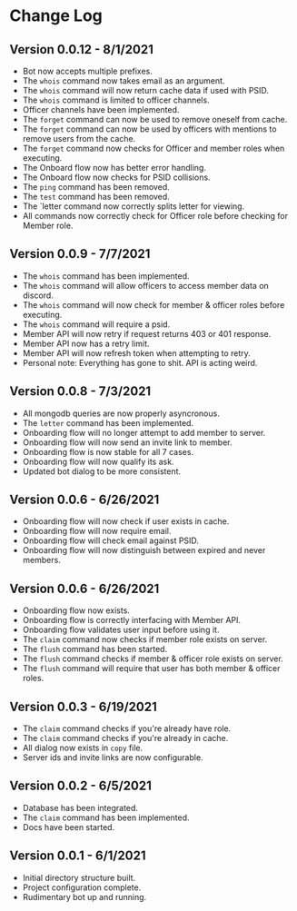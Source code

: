 # Change Log

## Version 0.0.12 - 8/1/2021
- Bot now accepts multiple prefixes.
- The `whois` command now takes email as an argument.
- The `whois` command will now return cache data if used with PSID.
- The `whois` command is limited to officer channels.
- Officer channels have been implemented.
- The `forget` command can now be used to remove oneself from cache.
- The `forget` command can now be used by officers with mentions to remove users from the cache.
- The `forget` command now checks for Officer and member roles when executing.
- The Onboard flow now has better error handling.
- The Onboard flow now checks for PSID collisions.
- The `ping` command has been removed.
- The `test` command has been removed.
- The `letter command now correctly splits letter for viewing.
- All commands now correctly check for Officer role before checking for Member role.

## Version 0.0.9 - 7/7/2021
- The `whois` command has been implemented.
- The `whois` command will allow officers to access member data on discord.
- The `whois` command will now check for member & officer roles before executing.
- The `whois` command will require a psid.
- Member API will now retry if request returns 403 or 401 response.
- Member API now has a retry limit.
- Member API will now refresh token when attempting to retry.
- Personal note: Everything has gone to shit. API is acting weird.

## Version 0.0.8 - 7/3/2021
- All mongodb queries are now properly asyncronous.
- The `letter` command has been implemented.
- Onboarding flow will no longer attempt to add member to server.
- Onboarding flow will now send an invite link to member.
- Onboarding flow is now stable for all 7 cases.
- Onboarding flow will now qualify its ask.
- Updated bot dialog to be more consistent.


## Version 0.0.6 - 6/26/2021
- Onboarding flow will now check if user exists in cache.
- Onboarding flow will now require email.
- Onboarding flow will check email against PSID.
- Onboarding flow will now distinguish between expired and never members.


## Version 0.0.6 - 6/26/2021
- Onboarding flow now exists.
- Onboarding flow is correctly interfacing with Member API.
- Onboarding flow validates user input before using it.
- The `claim` command now checks if member role exists on server.
- The `flush` command has been started.
- The `flush` command checks if member & officer role exists on server.
- The `flush` command will require that user has both member & officer roles.

## Version 0.0.3 - 6/19/2021
- The `claim` command checks if you're already have role.
- The `claim` command checks if you're already in cache.
- All dialog now exists in `copy` file.
- Server ids and invite links are now configurable.

## Version 0.0.2 - 6/5/2021
- Database has been integrated.
- The `claim` command has been implemented.
- Docs have been started.

## Version 0.0.1 - 6/1/2021
- Initial directory structure built.
- Project configuration complete.
- Rudimentary bot up and running.


